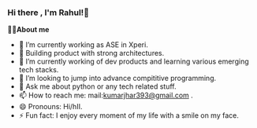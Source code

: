 
### Hi there , I'm Rahul!👋

<strong>👨‍💻About me</strong>   

- 🔭 I’m currently working as ASE in Xperi.
- 🔭 Building product with strong architectures.
- 🌱 I’m currently working of dev products and learning various emerging tech stacks.
- 👯 I’m looking to jump into advance compititive programming.
- 💬 Ask me about python or any tech related stuff.
- 📫 How to reach me: mail:kumarjhar393@gmail.com .
- 😄 Pronouns: Hi/hII.
- ⚡ Fun fact: I enjoy every moment of my life with a smile on my face.
<br>

<!---<img src="https://github-readme-stats.vercel.app/api?username=rahuljha393&theme=algolia&show_icons=true"></img> --->
  


